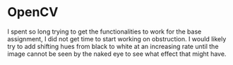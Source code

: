 # OpenCV

I spent so long trying to get the functionalities to work for the base assignment, I did not get time to start working on obstruction. I would likely try to add shifting hues from black to white at an increasing rate until the image cannot be seen by the naked eye to see what effect that might have. 
